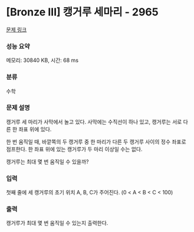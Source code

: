 # [Bronze III] 캥거루 세마리 - 2965 

[문제 링크](https://www.acmicpc.net/problem/2965) 

### 성능 요약

메모리: 30840 KB, 시간: 68 ms

### 분류

수학

### 문제 설명

<p>캥거루 세 마리가 사막에서 놀고 있다. 사막에는 수직선이 하나 있고, 캥거루는 서로 다른 한 좌표 위에 있다.</p>

<p>한 번 움직일 때, 바깥쪽의 두 캥거루 중 한 마리가 다른 두 캥거루 사이의 정수 좌표로 점프한다. 한 좌표 위에 있는 캥거루가 두 마리 이상일 수는 없다.</p>

<p>캥거루는 최대 몇 번 움직일 수 있을까?</p>

### 입력 

 <p>첫째 줄에 세 캥거루의 초기 위치 A, B, C가 주어진다. (0 < A < B < C < 100)</p>

### 출력 

 <p>캥거루가 최대 몇 번 움직일 수 있는지 출력한다.</p>

